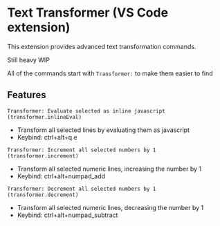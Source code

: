# Text Transformer (VS Code extension)

This extension provides advanced text transformation commands.

Still heavy WIP

All of the commands start with `Transformer:` to make them easier to find

## Features

`Transformer: Evaluate selected as inline javascript (transformer.inlineEval)`
 * Transform all selected lines by evaluating them as javascript
 * Keybind: ctrl+alt+q e

`Transformer: Increment all selected numbers by 1 (transformer.increment)`
 * Transform all selected numeric lines, increasing the number by 1
 * Keybind: ctrl+alt+numpad_add

`Transformer: Decrement all selected numbers by 1 (transformer.decrement)`
 * Transform all selected numeric lines, decreasing the number by 1
 * Keybind: ctrl+alt+numpad_subtract

